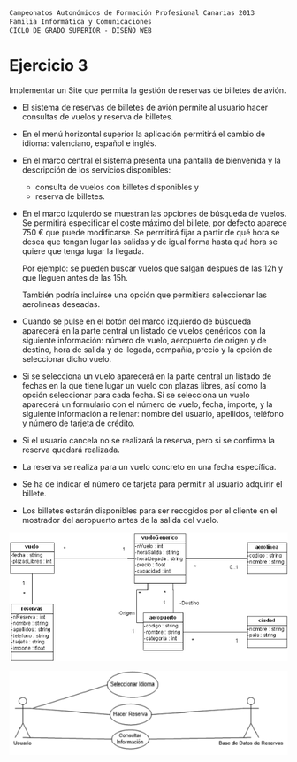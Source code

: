```
Campeonatos Autonómicos de Formación Profesional Canarias 2013
Familia Informática y Comunicaciones
CICLO DE GRADO SUPERIOR - DISEÑO WEB
```

# Ejercicio 3

Implementar un Site que permita la gestión de reservas de billetes de avión.

* El sistema de reservas de billetes de avión permite al usuario hacer consultas de vuelos y reserva de billetes.
* En el menú horizontal superior la aplicación permitirá el cambio de idioma: valenciano, español e inglés.
* En el marco central el sistema presenta una pantalla de bienvenida y la descripción de los servicios disponibles:
  *	consulta de vuelos con billetes disponibles y
  * reserva de billetes.
* En el marco izquierdo se muestran las opciones de búsqueda de vuelos. Se permitirá especificar el coste máximo del billete, por defecto aparece 750 € que puede modificarse. Se permitirá fijar a partir de qué hora se desea que tengan lugar las salidas y de igual forma hasta qué hora se quiere que tenga lugar la llegada.

  Por ejemplo: se pueden buscar vuelos que salgan después de las 12h y que lleguen antes de las 15h.

  También podría incluirse una opción que permitiera seleccionar las aerolíneas deseadas.

* Cuando se pulse en el botón del marco izquierdo de búsqueda aparecerá en la parte central un listado de vuelos genéricos con la siguiente información: número de vuelo, aeropuerto de origen y de destino, hora de salida y de llegada, compañía, precio y la opción de seleccionar dicho vuelo.

* Si se selecciona un vuelo aparecerá en la parte central un listado de fechas en la que tiene lugar un vuelo con plazas libres, así como la opción seleccionar para cada fecha. Si se selecciona un vuelo aparecerá un formulario con el número de vuelo, fecha, importe, y la siguiente información a rellenar: nombre del usuario, apellidos, teléfono y número de tarjeta de crédito.

* Si el usuario cancela no se realizará la reserva, pero si se confirma la reserva quedará realizada.

* La reserva se realiza para un vuelo concreto en una fecha específica.
* Se ha de indicar el número de tarjeta para permitir al usuario adquirir el billete.
* Los billetes estarán disponibles para ser recogidos por el cliente en el mostrador del aeropuerto antes de la salida del vuelo.

![ER](files/ER3.png "ER BBDD")

![Caso de Uso](files/CU3.png "Caso de Uso")
